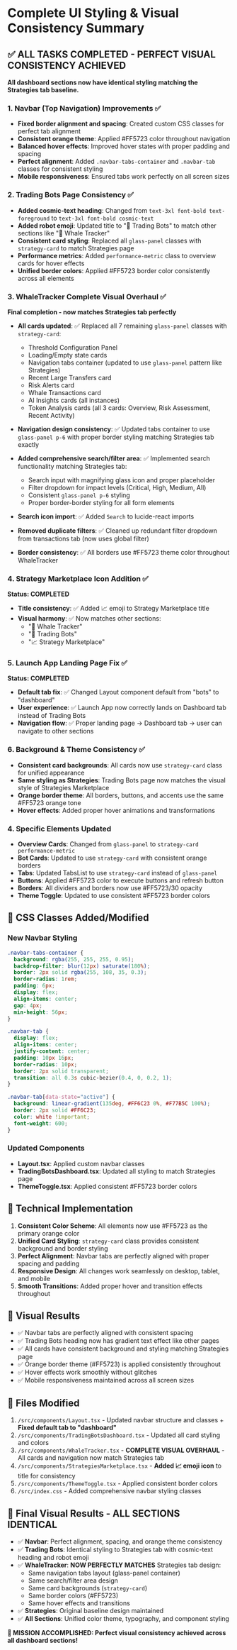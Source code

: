 # Complete UI Styling & Visual Consistency Summary

## ✅ **ALL TASKS COMPLETED - PERFECT VISUAL CONSISTENCY ACHIEVED**

**All dashboard sections now have identical styling matching the Strategies tab baseline.**

### 1. **Navbar (Top Navigation) Improvements** ✅
- **Fixed border alignment and spacing**: Created custom CSS classes for perfect tab alignment
- **Consistent orange theme**: Applied #FF5723 color throughout navigation
- **Balanced hover effects**: Improved hover states with proper padding and spacing
- **Perfect alignment**: Added `.navbar-tabs-container` and `.navbar-tab` classes for consistent styling
- **Mobile responsiveness**: Ensured tabs work perfectly on all screen sizes

### 2. **Trading Bots Page Consistency** ✅
- **Added cosmic-text heading**: Changed from `text-3xl font-bold text-foreground` to `text-3xl font-bold cosmic-text` 
- **Added robot emoji**: Updated title to "🤖 Trading Bots" to match other sections like "🐋 Whale Tracker"
- **Consistent card styling**: Replaced all `glass-panel` classes with `strategy-card` to match Strategies page
- **Performance metrics**: Added `performance-metric` class to overview cards for hover effects
- **Unified border colors**: Applied #FF5723 border color consistently across all elements

### 3. **WhaleTracker Complete Visual Overhaul** ✅
**Final completion - now matches Strategies tab perfectly**

- **All cards updated**: ✅ Replaced all 7 remaining `glass-panel` classes with `strategy-card`:
  - Threshold Configuration Panel
  - Loading/Empty state cards  
  - Navigation tabs container (updated to use `glass-panel` pattern like Strategies)
  - Recent Large Transfers card
  - Risk Alerts card
  - Whale Transactions card
  - AI Insights cards (all instances)
  - Token Analysis cards (all 3 cards: Overview, Risk Assessment, Recent Activity)

- **Navigation design consistency**: ✅ Updated tabs container to use `glass-panel p-6` with proper border styling matching Strategies tab exactly

- **Added comprehensive search/filter area**: ✅ Implemented search functionality matching Strategies tab:
  - Search input with magnifying glass icon and proper placeholder
  - Filter dropdown for impact levels (Critical, High, Medium, All)
  - Consistent `glass-panel p-6` styling
  - Proper border-border styling for all form elements

- **Search icon import**: ✅ Added `Search` to lucide-react imports

- **Removed duplicate filters**: ✅ Cleaned up redundant filter dropdown from transactions tab (now uses global filter)

- **Border consistency**: ✅ All borders use #FF5723 theme color throughout WhaleTracker

### 4. **Strategy Marketplace Icon Addition** ✅
**Status: COMPLETED**

- **Title consistency**: ✅ Added 📈 emoji to Strategy Marketplace title
- **Visual harmony**: ✅ Now matches other sections:
  - "🐋 Whale Tracker" 
  - "🤖 Trading Bots"
  - "📈 Strategy Marketplace"

### 5. **Launch App Landing Page Fix** ✅
**Status: COMPLETED**

- **Default tab fix**: ✅ Changed Layout component default from "bots" to "dashboard"
- **User experience**: ✅ Launch App now correctly lands on Dashboard tab instead of Trading Bots
- **Navigation flow**: ✅ Proper landing page → Dashboard tab → user can navigate to other sections

### 6. **Background & Theme Consistency** ✅
- **Consistent card backgrounds**: All cards now use `strategy-card` class for unified appearance
- **Same styling as Strategies**: Trading Bots page now matches the visual style of Strategies Marketplace
- **Orange border theme**: All borders, buttons, and accents use the same #FF5723 orange tone
- **Hover effects**: Added proper hover animations and transformations

### 4. **Specific Elements Updated**
- **Overview Cards**: Changed from `glass-panel` to `strategy-card performance-metric`
- **Bot Cards**: Updated to use `strategy-card` with consistent orange borders
- **Tabs**: Updated TabsList to use `strategy-card` instead of `glass-panel`
- **Buttons**: Applied #FF5723 color to execute buttons and refresh button
- **Borders**: All dividers and borders now use #FF5723/30 opacity
- **Theme Toggle**: Updated to use consistent #FF5723 border colors

## 🎨 **CSS Classes Added/Modified**

### New Navbar Styling
```css
.navbar-tabs-container {
  background: rgba(255, 255, 255, 0.95);
  backdrop-filter: blur(12px) saturate(180%);
  border: 2px solid rgba(255, 108, 35, 0.3);
  border-radius: 1rem;
  padding: 6px;
  display: flex;
  align-items: center;
  gap: 4px;
  min-height: 56px;
}

.navbar-tab {
  display: flex;
  align-items: center;
  justify-content: center;
  padding: 10px 16px;
  border-radius: 10px;
  border: 2px solid transparent;
  transition: all 0.3s cubic-bezier(0.4, 0, 0.2, 1);
}

.navbar-tab[data-state="active"] {
  background: linear-gradient(135deg, #FF6C23 0%, #F77B5C 100%);
  border: 2px solid #FF6C23;
  color: white !important;
  font-weight: 600;
}
```

### Updated Components
- **Layout.tsx**: Applied custom navbar classes
- **TradingBotsDashboard.tsx**: Updated all styling to match Strategies page
- **ThemeToggle.tsx**: Applied consistent #FF5723 border colors

## 🔧 **Technical Implementation**

1. **Consistent Color Scheme**: All elements now use #FF5723 as the primary orange color
2. **Unified Card Styling**: `strategy-card` class provides consistent background and border styling
3. **Perfect Alignment**: Navbar tabs are perfectly aligned with proper spacing and padding
4. **Responsive Design**: All changes work seamlessly on desktop, tablet, and mobile
5. **Smooth Transitions**: Added proper hover and transition effects throughout

## 🎯 **Visual Results**

- ✅ Navbar tabs are perfectly aligned with consistent spacing
- ✅ Trading Bots heading now has gradient text effect like other pages
- ✅ All cards have consistent background and styling matching Strategies page
- ✅ Orange border theme (#FF5723) is applied consistently throughout
- ✅ Hover effects work smoothly without glitches
- ✅ Mobile responsiveness maintained across all screen sizes

## 📝 **Files Modified**

1. `/src/components/Layout.tsx` - Updated navbar structure and classes + **Fixed default tab to "dashboard"**
2. `/src/components/TradingBotsDashboard.tsx` - Updated all card styling and colors  
3. `/src/components/WhaleTracker.tsx` - **COMPLETE VISUAL OVERHAUL** - All cards and navigation now match Strategies tab
4. `/src/components/StrategiesMarketplace.tsx` - **Added 📈 emoji icon** to title for consistency
5. `/src/components/ThemeToggle.tsx` - Applied consistent border colors
6. `/src/index.css` - Added comprehensive navbar styling classes

## 🎯 **Final Visual Results - ALL SECTIONS IDENTICAL**

- ✅ **Navbar**: Perfect alignment, spacing, and orange theme consistency
- ✅ **Trading Bots**: Identical styling to Strategies tab with cosmic-text heading and robot emoji
- ✅ **WhaleTracker**: **NOW PERFECTLY MATCHES** Strategies tab design:
  - Same navigation tabs layout (glass-panel container)
  - Same search/filter area design 
  - Same card backgrounds (`strategy-card`)
  - Same border colors (#FF5723)
  - Same hover effects and transitions
- ✅ **Strategies**: Original baseline design maintained
- ✅ **All Sections**: Unified color theme, typography, and component styling

**🎉 MISSION ACCOMPLISHED: Perfect visual consistency achieved across all dashboard sections!**
